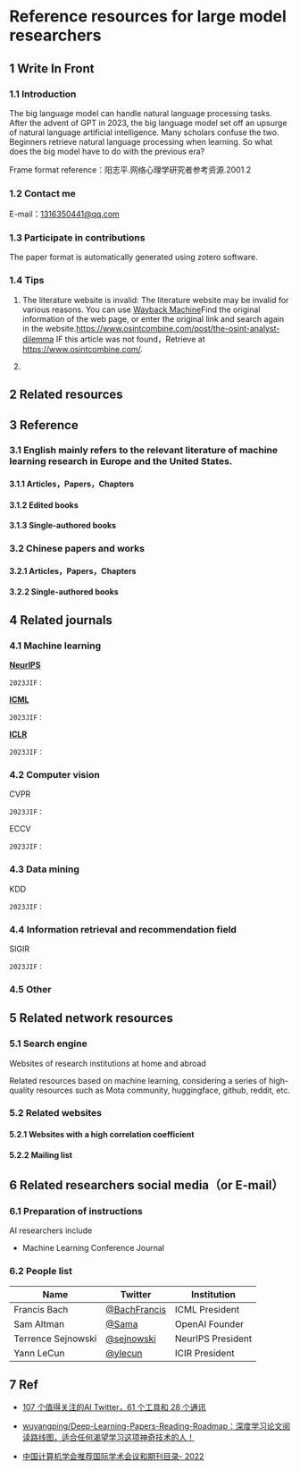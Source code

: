 # Reference resources for large model researchers

## 1 Write In Front

### 1.1 Introduction

The big language model can handle natural language processing tasks. After the advent of GPT in 2023, the big language model set off an upsurge of natural language artificial intelligence. Many scholars confuse the two. Beginners retrieve natural language processing when learning. So what does the big model have to do with the previous era?

Frame format reference：阳志平.网络心理学研究者参考资源.2001.2

### 1.2 Contact me

E-mail：1316350441@qq.com

### 1.3 Participate in contributions

The paper format is automatically generated using zotero software.

### 1.4 Tips

1. The literature website is invalid: The literature website may be invalid for various reasons. You can use [Wayback Machine](https://web.archive.org/)Find the original information of the web page, or enter the original link and search again in the website.https://www.osintcombine.com/post/the-osint-analyst-dilemma IF this article was not found，Retrieve at https://www.osintcombine.com/.

2. 

## 2 Related resources

## 3 Reference

### 3.1 English mainly refers to the relevant literature of machine learning research in Europe and the United States.

#### 3.1.1 Articles，Papers，Chapters

#### 3.1.2 Edited books

#### 3.1.3 Single-authored books

### 3.2 Chinese papers and works

#### 3.2.1 Articles，Papers，Chapters

#### 3.2.2 Single-authored books



## 4 Related journals

### 4.1 Machine learning

**[NeurIPS](https://nips.cc/)**
	
	2023JIF：

**[ICML](https://icml.cc/)**
	
	2023JIF：

**[ICLR](https://iclr.cc/)**
	
	2023JIF：

### 4.2 Computer vision

CVPR
	
	2023JIF：

ECCV
	
	2023JIF：

### 4.3 Data mining

KDD
	
	2023JIF：

### 4.4 Information retrieval and recommendation field

SIGIR
	
	2023JIF：

### 4.5 Other

## 5 Related network resources

### 5.1 Search engine

Websites of research institutions at home and abroad

Related resources based on machine learning, considering a series of high-quality resources such as Mota community, huggingface, github, reddit, etc.

### 5.2 Related websites



#### 5.2.1 Websites with a high correlation coefficient

#### 5.2.2 Mailing list

## 6 Related researchers social media（or E-mail）

### 6.1 Preparation of instructions

AI researchers include
- Machine Learning Conference Journal

### 6.2 People list

| Name               | Twitter                                                          | Institution       |
|--------------------|------------------------------------------------------------------|-------------------|
| Francis Bach       | [@BachFrancis](https://twitter.com/BachFrancis)                  | ICML President    |
| Sam Altman         | [@Sama](https://twitter.com/sama)                           | OpenAI Founder    |
| Terrence Sejnowski | [@sejnowski](https://twitter.com/sejnowski) | NeurIPS President |
| Yann LeCun         | [@ylecun](https://twitter.com/ylecun)                            | ICIR President    |

## 7 Ref

- [107 个值得关注的AI Twitter，61 个工具和 28 个通讯](https://hub.baai.ac.cn/view/24040)

- [wuyangping/Deep-Learning-Papers-Reading-Roadmap：深度学习论文阅读路线图，适合任何渴望学习这项神奇技术的人！](https://github.com/floodsung/Deep-Learning-Papers-Reading-Roadmap)

- [中国计算机学会推荐国际学术会议和期刊目录- 2022](https://www.ccf.org.cn/ccf/contentcore/resource/download?ID=24593B4DA44CC9C37A775C5FAF753AF7513C9AC66E1E3AA5B3CD410B5EC529F8)
